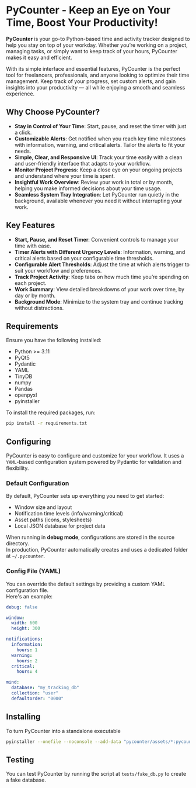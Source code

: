 # **PyCounter - Keep an Eye on Your Time, Boost Your Productivity!**

**PyCounter** is your go-to Python-based time and activity tracker designed to help you stay on top of your workday. Whether you’re working on a project, managing tasks, or simply want to keep track of your hours, PyCounter makes it easy and efficient.

With its simple interface and essential features, PyCounter is the perfect tool for freelancers, professionals, and anyone looking to optimize their time management. Keep track of your progress, set custom alerts, and gain insights into your productivity — all while enjoying a smooth and seamless experience.

## **Why Choose PyCounter?**
- **Stay in Control of Your Time**: Start, pause, and reset the timer with just a click.
- **Customizable Alerts**: Get notified when you reach key time milestones with information, warning, and critical alerts. Tailor the alerts to fit your needs.
- **Simple, Clear, and Responsive UI**: Track your time easily with a clean and user-friendly interface that adapts to your workflow.
- **Monitor Project Progress**: Keep a close eye on your ongoing projects and understand where your time is spent.
- **Insightful Work Overview**: Review your work in total or by month, helping you make informed decisions about your time usage.
- **Seamless System Tray Integration**: Let PyCounter run quietly in the background, available whenever you need it without interrupting your work.

## **Key Features**
- **Start, Pause, and Reset Timer**: Convenient controls to manage your time with ease.
- **Timer Alerts with Different Urgency Levels**: Information, warning, and critical alerts based on your configurable time thresholds.
- **Configurable Alert Thresholds**: Adjust the time at which alerts trigger to suit your workflow and preferences.
- **Track Project Activity**: Keep tabs on how much time you’re spending on each project.
- **Work Summary**: View detailed breakdowns of your work over time, by day or by month.
- **Background Mode**: Minimize to the system tray and continue tracking without distractions.

## **Requirements**
Ensure you have the following installed:
- Python >= 3.11
- PyQt5
- Pydantic
- YAML
- TinyDB
- numpy
- Pandas
- openpyxl
- pyinstaller

To install the required packages, run:
```bash
pip install -r requirements.txt
```

## **Configuring**
PyCounter is easy to configure and customize for your workflow. It uses a `YAML`-based configuration system powered by Pydantic for validation and flexibility.

### Default Configuration

By default, PyCounter sets up everything you need to get started:
- Window size and layout
- Notification time levels (info/warning/critical)
- Asset paths (icons, stylesheets)
- Local JSON database for project data

When running in **debug mode**, configurations are stored in the source directory.  
In production, PyCounter automatically creates and uses a dedicated folder at `~/.pycounter`.

### Config File (YAML)

You can override the default settings by providing a custom YAML configuration file.  
Here's an example:

```yaml
debug: false

window:
  width: 600
  height: 300

notifications:
  information:
    hours: 1
  warning:
    hours: 2
  critical:
    hours: 4

mind:
  database: "my_tracking_db"
  collection: "user"
  defaultorder: "0000"
```

## **Installing**

To turn PyCounter into a standalone executable
```bash
pyinstaller --onefile --noconsole --add-data "pycounter/assets/*:pycounter/assets" --add-data "pycounter/config.yaml:." pycounter/main.py

```

## **Testing** 
You can test PyCounter by running the script at ```tests/fake_db.py``` to create a fake database.